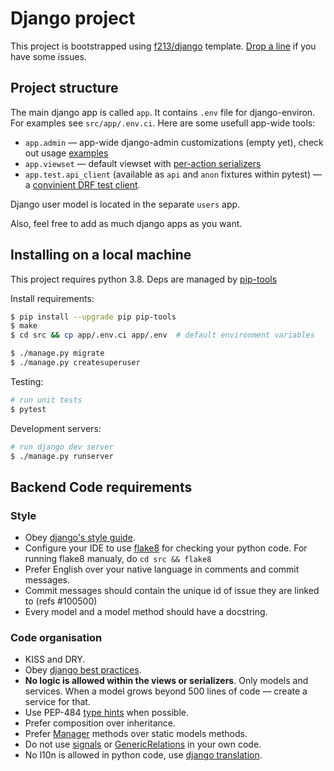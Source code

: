 # Django project

This project is bootstrapped using [f213/django](http://github.com/f213/django) template. [Drop a line](https://github.com/f213/django/issues) if you have some issues.

## Project structure

The main django app is called `app`. It contains `.env` file for django-environ. For examples see `src/app/.env.ci`. Here are some usefull app-wide tools:
* `app.admin` — app-wide django-admin customizations (empty yet), check out usage [examples](https://github.com/f213/django/tree/master/%7B%7Bcookiecutter.project_slug%7D%7D/src/app/admin)
* `app.viewset` — default viewset with [per-action serializers](https://github.com/f213/django/blob/master/%7B%7Bcookiecutter.project_slug%7D%7D/src/app/viewsets.py#L13-L28)
* `app.test.api_client` (available as `api` and `anon` fixtures within pytest) — a [convinient DRF test client](https://github.com/f213/django/blob/master/%7B%7Bcookiecutter.project_slug%7D%7D/src/users/tests/tests_whoami.py#L6-L16).

Django user model is located in the separate `users` app.

Also, feel free to add as much django apps as you want.

## Installing on a local machine
This project requires python 3.8. Deps are managed by [pip-tools](https://github.com/jazzband/pip-tools)

Install requirements:

```bash
$ pip install --upgrade pip pip-tools
$ make
$ cd src && cp app/.env.ci app/.env  # default environment variables
```

```bash
$ ./manage.py migrate
$ ./manage.py createsuperuser
```

Testing:
```bash
# run unit tests
$ pytest
```

Development servers:

```bash
# run django dev server
$ ./manage.py runserver

```

## Backend Code requirements

### Style

* Obey [django's style guide](https://docs.djangoproject.com/en/dev/internals/contributing/writing-code/coding-style/#model-style).
* Configure your IDE to use [flake8](https://pypi.python.org/pypi/flake8) for checking your python code. For running flake8 manualy, do `cd src && flake8`
* Prefer English over your native language in comments and commit messages.
* Commit messages should contain the unique id of issue they are linked to (refs #100500)
* Every model and a model method should have a docstring.

### Code organisation

* KISS and DRY.
* Obey [django best practices](http://django-best-practices.readthedocs.io/en/latest/index.html).
* **No logic is allowed within the views or serializers**. Only models and services. When a model grows beyond 500 lines of code — create a service for that.
* Use PEP-484 [type hints](https://www.python.org/dev/peps/pep-0484/) when possible.
* Prefer composition over inheritance.
* Prefer [Manager](https://docs.djangoproject.com/en/3.0/topics/db/managers/) methods over static models methods.
* Do not use [signals](https://docs.djangoproject.com/en/3.0/topics/signals/) or [GenericRelations](https://docs.djangoproject.com/en/3.0/ref/contrib/contenttypes/) in your own code.
* No l10n is allowed in python code, use [django translation](https://docs.djangoproject.com/en/3.0/topics/i18n/translation/).
